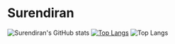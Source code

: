 # Surendiran
![Surendiran's GitHub stats](https://github-readme-stats.vercel.app/api?username=surendiran04&show_icons=true&theme=synthwave)
[![Top Langs](https://github-readme-stats.vercel.app/api/top-langs/?username=surendiran04&layout=pie)]((https://github.com/surendiran04))
![Top Langs](https://github-readme-stats.vercel.app/api/top-langs/?username=surendiran04&hide=html)

